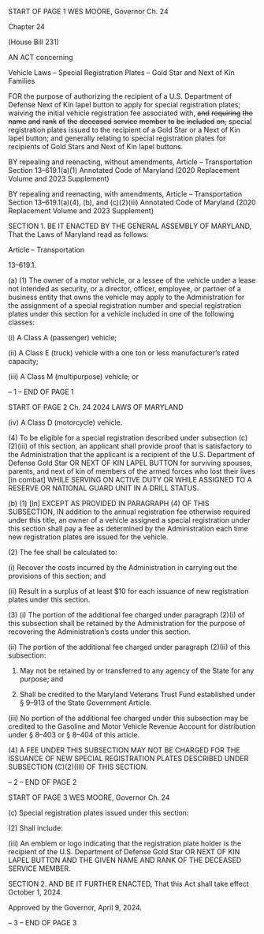 START OF PAGE 1
WES MOORE, Governor Ch. 24

Chapter 24

(House Bill 231)

AN ACT concerning

Vehicle Laws – Special Registration Plates – Gold Star and Next of Kin Families

FOR the purpose of authorizing the recipient of a U.S. Department of Defense Next of Kin
lapel button to apply for special registration plates; waiving the initial vehicle
registration fee associated with, ~~and~~ ~~requiring~~ ~~the~~ ~~name~~ ~~and~~ ~~rank~~ ~~of~~ ~~the~~ ~~deceased~~
~~service~~ ~~member~~ ~~to~~ ~~be~~ ~~included~~ ~~on,~~ special registration plates issued to the recipient
of a Gold Star or a Next of Kin lapel button; and generally relating to special
registration plates for recipients of Gold Stars and Next of Kin lapel buttons.

BY repealing and reenacting, without amendments,
Article – Transportation
Section 13–619.1(a)(1)
Annotated Code of Maryland
(2020 Replacement Volume and 2023 Supplement)

BY repealing and reenacting, with amendments,
Article – Transportation
Section 13–619.1(a)(4), (b), and (c)(2)(iii)
Annotated Code of Maryland
(2020 Replacement Volume and 2023 Supplement)

SECTION 1. BE IT ENACTED BY THE GENERAL ASSEMBLY OF MARYLAND,
That the Laws of Maryland read as follows:

Article – Transportation

13–619.1.

(a) (1) The owner of a motor vehicle, or a lessee of the vehicle under a lease not
intended as security, or a director, officer, employee, or partner of a business entity that
owns the vehicle may apply to the Administration for the assignment of a special
registration number and special registration plates under this section for a vehicle included
in one of the following classes:

(i) A Class A (passenger) vehicle;

(ii) A Class E (truck) vehicle with a one ton or less manufacturer’s
rated capacity;

(iii) A Class M (multipurpose) vehicle; or

– 1 –
END OF PAGE 1

START OF PAGE 2
Ch. 24 2024 LAWS OF MARYLAND

(iv) A Class D (motorcycle) vehicle.

(4) To be eligible for a special registration described under subsection
(c)(2)(iii) of this section, an applicant shall provide proof that is satisfactory to the
Administration that the applicant is a recipient of the U.S. Department of Defense Gold
Star OR NEXT OF KIN LAPEL BUTTON for surviving spouses, parents, and next of kin of
members of the armed forces who lost their lives [in combat] WHILE SERVING ON ACTIVE
DUTY OR WHILE ASSIGNED TO A RESERVE OR NATIONAL GUARD UNIT IN A DRILL
STATUS.

(b) (1) [In] EXCEPT AS PROVIDED IN PARAGRAPH (4) OF THIS
SUBSECTION, IN addition to the annual registration fee otherwise required under this
title, an owner of a vehicle assigned a special registration under this section shall pay a fee
as determined by the Administration each time new registration plates are issued for the
vehicle.

(2) The fee shall be calculated to:

(i) Recover the costs incurred by the Administration in carrying out
the provisions of this section; and

(ii) Result in a surplus of at least $10 for each issuance of new
registration plates under this section.

(3) (i) The portion of the additional fee charged under paragraph (2)(i)
of this subsection shall be retained by the Administration for the purpose of recovering the
Administration’s costs under this section.

(ii) The portion of the additional fee charged under paragraph (2)(ii)
of this subsection:

1. May not be retained by or transferred to any agency of the
State for any purpose; and

2. Shall be credited to the Maryland Veterans Trust Fund
established under § 9–913 of the State Government Article.

(iii) No portion of the additional fee charged under this subsection
may be credited to the Gasoline and Motor Vehicle Revenue Account for distribution under
§ 8–403 or § 8–404 of this article.

(4) A FEE UNDER THIS SUBSECTION MAY NOT BE CHARGED FOR THE
ISSUANCE OF NEW SPECIAL REGISTRATION PLATES DESCRIBED UNDER SUBSECTION
(C)(2)(III) OF THIS SECTION.

– 2 –
END OF PAGE 2

START OF PAGE 3
WES MOORE, Governor Ch. 24

(c) Special registration plates issued under this section:

(2) Shall include:

(iii) An emblem or logo indicating that the registration plate holder
is the recipient of the U.S. Department of Defense Gold Star OR NEXT OF KIN LAPEL
BUTTON AND THE GIVEN NAME AND RANK OF THE DECEASED SERVICE MEMBER.

SECTION 2. AND BE IT FURTHER ENACTED, That this Act shall take effect
October 1, 2024.

Approved by the Governor, April 9, 2024.

– 3 –
END OF PAGE 3